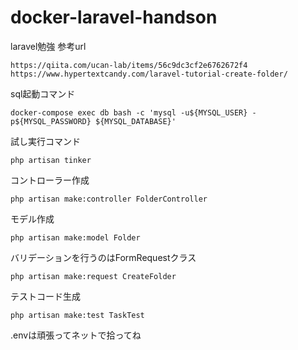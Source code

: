 # docker-laravel-handson
laravel勉強
参考url
```
https://qiita.com/ucan-lab/items/56c9dc3cf2e6762672f4
https://www.hypertextcandy.com/laravel-tutorial-create-folder/
```

sql起動コマンド
```
docker-compose exec db bash -c 'mysql -u${MYSQL_USER} -p${MYSQL_PASSWORD} ${MYSQL_DATABASE}'
```

試し実行コマンド
```
php artisan tinker
```

コントローラー作成
```
php artisan make:controller FolderController
```

モデル作成
```
php artisan make:model Folder
```

バリデーションを行うのはFormRequestクラス
```
php artisan make:request CreateFolder
```

テストコード生成
```
php artisan make:test TaskTest
```

.envは頑張ってネットで拾ってね